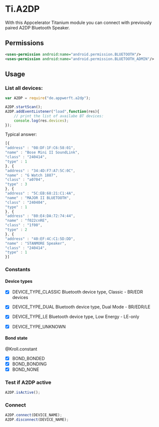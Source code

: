 # Ti.A2DP

With this Appcelerator Titanium module you can connect with  previously paired A2DP Bluetooth Speaker.
   

## Permissions
```xml
<uses-permission android:name="android.permission.BLUETOOTH"/>
<uses-permission android:name="android.permission.BLUETOOTH_ADMIN"/>
```

## Usage

### List all devices:

```javascript
var A2DP = require("de.appwerft.a2dp");

A2DP.startScan();
A2DP.addEventListener("load",function(res){
    // print the list of availabe BT devices:
    console.log(res.devices);
});
```
Typical answer:
```javascript
[{
"address" : "08:DF:1F:C6:58:01",
"name" : "Bose Mini II SoundLink",
"class" : "240414",
"type" : 1
}, {
"address" : "34:4D:F7:A7:5C:0C",
"name" : "G Watch 1887",
"class" : "a0704",
"type" : 3
}, {
"address" : "5C:EB:68:21:C1:4A",
"name" : "MAJOR II BLUETOOTH",
"class" : "240404",
"type" : 1
}, {
"address" : "80:E4:DA:72:74:44",
"name" : "f022cnRE",
"class" : "1f00",
"type" : 2
}, {
"address" : "40:EF:4C:C1:5D:DD",
"name" : "STANMORE Speaker",
"class" : "240414",
"type" : 1
}]
```
### Constants

#### Device types
- [x] DEVICE_TYPE_CLASSIC   Bluetooth device type, Classic - BR/EDR devices 
- [x] DEVICE_TYPE_DUAL      Bluetooth device type, Dual Mode - BR/EDR/LE 
- [x] DEVICE_TYPE_LE        Bluetooth device type, Low Energy - LE-only 
- [x] DEVICE_TYPE_UNKNOWN


#### Bond state
@Kroll.constant
- [x]  BOND_BONDED
- [x]  BOND_BONDING
- [x]  BOND_NONE

### Test if A2DP active
```javascript
A2DP.isActive();
```



### Connect

```javascript
A2DP.connect(DEVICE_NAME);
A2DP.disconnect(DEVICE_NAME);

```
